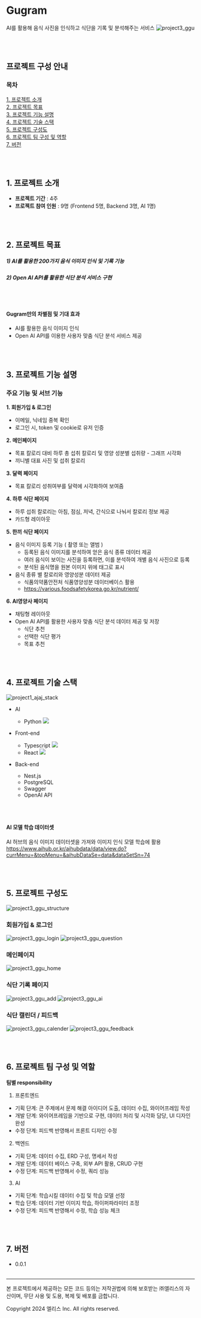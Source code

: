 # Gugram
  AI를 활용해 음식 사진을 인식하고 식단을 기록 및 분석해주는 서비스
![project3_ggu](https://github.com/Yurim51/WebService_9g_diet-record/assets/90613423/a115829f-e397-49cc-a7bb-8ce4a6d3bdd1)

<br/><br/>
## 프로젝트 구성 안내
### **목차**<br/>
[1. 프로젝트 소개](#1-프로젝트-소개)<br/>
[2. 프로젝트 목표](#2-프로젝트-목표)<br/>
[3. 프로젝트 기능 설명](#3-프로젝트-기능-설명)<br/>
[4. 프로젝트 기술 스택](#4-프로젝트-기술-스택)<br/>
[5. 프로젝트 구성도](#5-프로젝트-구성도)<br/>
[6. 프로젝트 팀 구성 및 역할](#6-프로젝트-팀-구성-및-역할)<br/>
[7. 버전](#7-버전)

<br/><br/>
## 1. 프로젝트 소개
- **프로젝트 기간** : 4주
- **프로젝트 참여 인원** : 9명 (Frontend 5명, Backend 3명, AI 1명)


<br/><br/>
## 2. 프로젝트 목표

  ##### 1) AI를 활용한 200가지 음식 이미지 인식 및 기록 기능

  ##### 2) Open AI API를 활용한 식단 분석 서비스 구현
<br></br>
#### Gugram만의 차별점 및 기대 효과
- AI를 활용한 음식 이미지 인식
- Open AI API를 이용한 사용자 맞춤 식단 분석 서비스 제공

  
<br/><br/>
## 3. 프로젝트 기능 설명

### 주요 기능 및 서브 기능

**1. 회원가입 & 로그인**<br/>
- 이메일, 닉네임 중복 확인<br/>
- 로그인 시, token 및 cookie로 유저 인증

**2. 메인페이지**<br/>
- 목표 칼로리 대비 하루 총 섭취 칼로리 및 영양 성분별 섭취량 - 그래프 시각화
- 끼니별 대표 사진 및 섭취 칼로리

**3. 달력 페이지**<br/>
- 목표 칼로리 성취여부를 달력에 시각화하여 보여줌

**4. 하루 식단 페이지**<br/>
- 하루 섭취 칼로리는 아침, 점심, 저녁, 간식으로 나눠서 칼로리 정보 제공 
- 카드형 레이아웃

**5. 한끼 식단 페이지**<br/>
- 음식 이미지 등록 기능 ( 촬영 또는 앨범 )
    - 등록된 음식 이미지를 분석하여 얻은 음식 종류 데이터 제공
    - 여러 음식이 보이는 사진을 등록하면, 이를 분석하여 개별 음식 사진으로 등록
    - 분석된 음식명을 원본 이미지 위에 태그로 표시 </br>
- 음식 종류 별 칼로리와 영양성분 데이터 제공
  - 식품의약품안전처 식품영양성분 데이터베이스 활용
  - https://various.foodsafetykorea.go.kr/nutrient/ </br>

**6. AI영양사 페이지**<br/>
- 채팅형 레이아웃
- Open AI API를 활용한 사용자 맞춤 식단 분석 데이터 제공 및 저장 
  - 식단 추천
  - 선택한 식단 평가
  - 목표 추천


<br/><br/>
## 4. 프로젝트 기술 스택
![project1_ajaj_stack](https://github.com/Yurim51/WebService_9g_diet-record/assets/90613423/204a7681-782c-42a4-977e-f9237e7b2d5d)
 - AI
   - Python
    <img src="https://img.shields.io/badge/Python-3776AB?style=flat-square&logo=Python&logoColor=white"/> <br/>
  
 - Front-end <br/>
   - Typescript
     <img src="https://img.shields.io/badge/JavaScript-F7DF1E?style=flat-square&logo=javascript&logoColor=black"/>
   - React
     <img src="https://img.shields.io/badge/React-61DAFB?style=flat-square&logo=React&logoColor=black"/> <br/>

 - Back-end <br/>
   - Nest.js
   - PostgreSQL
   - Swagger
   - OpenAI API

<br></br>
#### AI 모델 학습 데이터셋
 AI 허브의 음식 이미지 데이터셋을 가져와 이미지 인식 모델 학습에 활용<br/>
 https://www.aihub.or.kr/aihubdata/data/view.do?currMenu=&topMenu=&aihubDataSe=data&dataSetSn=74<br/>

<br/><br/>
## 5. 프로젝트 구성도
![project3_ggu_structure](https://github.com/Yurim51/WebService_9g_diet-record/assets/90613423/d66687ef-d66f-4b33-a3ee-eb25db0c22fe)<br/>
### 회원가입 & 로그인
![project3_ggu_login](https://github.com/Yurim51/WebService_9g_diet-record/assets/90613423/a0c6f9a4-d0b5-4763-845b-e5641c5e66b5)
![project3_ggu_question](https://github.com/Yurim51/WebService_9g_diet-record/assets/90613423/1c5744b7-3e6e-4784-929c-e366cad8ff35)<br/>
### 메인페이지
![project3_ggu_home](https://github.com/Yurim51/WebService_9g_diet-record/assets/90613423/461a0bb4-9501-4775-a517-3781bbf60a2c)<br/>
### 식단 기록 페이지
![project3_ggu_add](https://github.com/Yurim51/WebService_9g_diet-record/assets/90613423/b8fe599d-cea2-465e-92e7-e3214f19e005)
![project3_ggu_ai](https://github.com/Yurim51/WebService_9g_diet-record/assets/90613423/5fa5a3ca-07a6-4b59-8c5e-45af79d81f84)<br/>
### 식단 캘린더 / 피드백
![project3_ggu_calender](https://github.com/Yurim51/WebService_9g_diet-record/assets/90613423/d7747a92-425c-4aad-8a7e-49eaa55c8269)
![project3_ggu_feedback](https://github.com/Yurim51/WebService_9g_diet-record/assets/90613423/ca731877-5303-4b8d-9af7-05c9c849b6e6)<br/>


<br/><br/>
## 6. 프로젝트 팀 구성 및 역할

**팀별 responsibility**

1. 프론트엔드 

- 기획 단계: 큰 주제에서 문제 해결 아이디어 도출, 데이터 수집, 와이어프레임 작성
- 개발 단계: 와이어프레임을 기반으로 구현, 데이터 처리 및 시각화 담당, UI 디자인 완성
- 수정 단계: 피드백 반영해서 프론트 디자인 수정

2. 백엔드

- 기획 단계: 데이터 수집, ERD 구성, 명세서 작성
- 개발 단계: 데이터 베이스 구축, 외부 API 활용, CRUD 구현
- 수정 단계: 피드백 반영해서 수정, 쿼리 성능 <br/>

3. AI
- 기획 단계: 학습시킬 데이터 수집 및 학습 모델 선정
- 학습 단계: 데이터 기반 이미지 학습, 하이퍼파라미터 조정
- 수정 단계: 피드백 반영해서 수정, 학습 성능 체크

<br/><br/>
## 7. 버전
  - 0.0.1
<br/><br/>

---
본 프로젝트에서 제공하는 모든 코드 등의는 저작권법에 의해 보호받는 ㈜엘리스의 자산이며, 무단 사용 및 도용, 복제 및 배포를 금합니다.

Copyright 2024 엘리스 Inc. All rights reserved.
